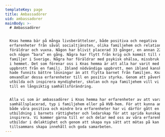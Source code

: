 ```yaml
---
templateKey: page
title: Ambassadörer
uid: ambassadorer
mainBody: >-
  # Ambassadörer


  Knas hemma bär på många livsberättelser, både positiva och negativa
  erfarenheter från såväl socialtjänsten, olika familjehem och relationer till
  föräldrar och vuxna. Någon har blivit placerad 33 gånger, en annan 22 gånger
  och någon ”bara” en gång. Några har flytt från krig och kommit till nya
  familjer i Sverige. Några har föräldrar med psykisk ohälsa, missbruk och våld
  i hemmet. Det som förenar oss i Knas hemma är att alla har varit med om ett
  uppbrott från en familj. Ibland nödvändiga uppbrott, men ibland kanske det
  hade funnits bättre lösningar än att flytta barnet från familjen. Knas hemma
  omvandlar dessa erfarenheter till en positiv styrka. Genom att påverka,
  utbilda och inspirera myndigheter, skolan och nya familjehem vill vi bidra
  till en långsiktig samhällsförändring.


  Alla vi som är ambassadörer i Knas hemma har erfarenheter av att vara
  samhällsplacerad, typ i familjehem eller på HVB-hem. För att kunna använda
  både våra positiva och mindre bra erfarenheter har vi därför gått en
  utbildning i barnets rättigheter och ledarskap för att sprida kunskap och
  inspirera. Vi kommer gärna till er och delar med oss av våra erfarenheter,
  utbildar i delaktighet och genom att skapa nya sätt att mötas på kan vi
  tillsammans skapa innehåll och goda samarbeten.
---
```


